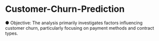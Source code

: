# Customer-Churn-Prediction
 ● Objective: The analysis primarily investigates factors influencing customer churn,
 particularly focusing on payment methods and contract types.


 
